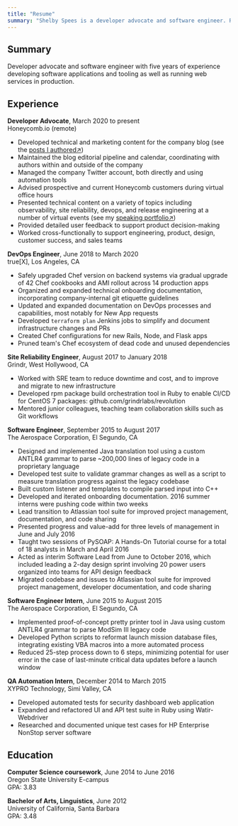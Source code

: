 ```yaml
---
title: "Resume"
summary: "Shelby Spees is a developer advocate and software engineer. Read her resume."
---
```


## Summary

Developer advocate and software engineer with five years of experience developing software applications and tooling as well as running web services in production.

## Experience

**Developer Advocate**, March 2020 to present  
Honeycomb.io (remote)
- Developed technical and marketing content for the company blog (see the <a href="https://honeycomb.io/author/shelby/" target="_blank">posts I authored↗️</a>)
- Maintained the blog editorial pipeline and calendar, coordinating with authors within and outside of the company
- Managed the company Twitter account, both directly and using automation tools
- Advised prospective and current Honeycomb customers during virtual office hours
- Presented technical content on a variety of topics including observability, site reliability, devops, and release engineering at a number of virtual events (see my <a href="https://speaking.shelbyspees.com/" target="_blank">speaking portfolio↗️</a>)
- Provided detailed user feedback to support product decision-making
- Worked cross-functionally to support engineering, product, design, customer success, and sales teams

**DevOps Engineer**, June 2018 to March 2020  
true[X], Los Angeles, CA
- Safely upgraded Chef version on backend systems via gradual upgrade of 42 Chef cookbooks and AMI rollout across 14 production apps
- Organized and expanded technical onboarding documentation, incorporating company-internal git etiquette guidelines
- Updated and expanded documentation on DevOps processes and capabilities, most notably for New App requests
- Developed `terraform plan` Jenkins jobs to simplify and document infrastructure changes and PRs
- Created Chef configurations for new Rails, Node, and Flask apps
- Pruned team's Chef ecosystem of dead code and unused dependencies

**Site Reliability Engineer**, August 2017 to January 2018  
Grindr, West Hollywood, CA 
- Worked with SRE team to reduce downtime and cost, and to improve and migrate to new infrastructure
- Developed rpm package build orchestration tool in Ruby to enable CI/CD for CentOS 7 packages: github.com/grindrlabs/revolution
- Mentored junior colleagues, teaching team collaboration skills such as Git workflows
 
**Software Engineer**, September 2015 to August 2017  
The Aerospace Corporation, El Segundo, CA 
- Designed and implemented Java translation tool using a custom ANTLR4 grammar to parse ~200,000 lines of legacy code in a proprietary language
- Developed test suite to validate grammar changes as well as a script to measure translation progress against the legacy codebase
- Built custom listener and templates to compile parsed input into C++
- Developed and iterated onboarding documentation. 2016 summer interns were pushing code within two weeks
- Lead transition to Atlassian tool suite for improved project management, documentation, and code sharing
- Presented progress and value-add for three levels of management in June and July 2016
- Taught two sessions of PySOAP: A Hands-On Tutorial course for a total of 18 analysts in March and April 2016
- Acted as interim Software Lead from June to October 2016, which included leading a 2-day design sprint involving 20 power users organized into teams for API design feedback
- Migrated codebase and issues to Atlassian tool suite for improved project management, developer documentation, and code sharing

**Software Engineer Intern**, June 2015 to August 2015  
The Aerospace Corporation, El Segundo, CA 
- Implemented proof-of-concept pretty printer tool in Java using custom ANTLR4 grammar to parse ModSim III legacy code
- Developed Python scripts to reformat launch mission database files, integrating existing VBA macros into a more automated process
- Reduced 25-step process down to 6 steps, minimizing potential for user error in the case of last-minute critical data updates before a launch window

**QA Automation Intern**, December 2014 to March 2015  
XYPRO Technology, Simi Valley, CA 
- Developed automated tests for security dashboard web application
- Expanded and refactored UI and API test suite in Ruby using Watir-Webdriver
- Researched and documented unique test cases for HP Enterprise NonStop server software

## Education

**Computer Science coursework**, June 2014 to June 2016  
Oregon State University E-campus  
GPA: 3.83

**Bachelor of Arts, Linguistics**, June 2012  
University of California, Santa Barbara  
GPA: 3.48
